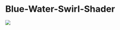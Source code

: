 # Blue-Water-Swirl-Shader
<a href ="https://imgflip.com/embed/6xmyqq"><img src="https://imgflip.com/gif/6xmyqq.gif"/>
